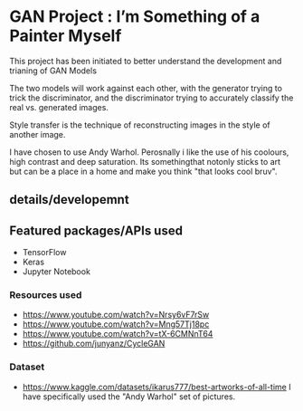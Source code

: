 # GAN Project : I’m Something of a Painter Myself
This project has been initiated to better understand the development and trianing of GAN Models

The two models will work against each other, with the generator trying to trick the discriminator, and the discriminator trying to accurately classify the real vs. generated images.


Style transfer is the technique of reconstructing images in the style of another image.

I have chosen to use Andy Warhol. Perosnally i like the use of his coolours, high contrast and deep saturation. Its somethingthat notonly sticks to art but can be a place in a home and make you think "that looks cool bruv".

## details/developemnt

## Featured packages/APIs used
- TensorFlow
- Keras
- Jupyter Notebook

### Resources used
- https://www.youtube.com/watch?v=Nrsy6vF7rSw
- https://www.youtube.com/watch?v=Mng57Tj18pc
- https://www.youtube.com/watch?v=tX-6CMNnT64
- https://github.com/junyanz/CycleGAN
### Dataset
 - https://www.kaggle.com/datasets/ikarus777/best-artworks-of-all-time
 I have specifically used the "Andy Warhol" set of pictures.